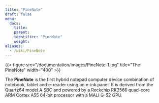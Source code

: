 ```yaml
---
title: "PineNote"
draft: false
menu:
  docs:
    title:
    parent:
    identifier: "PineNote"
    weight:
aliases:
  - /wiki/PineNote
---
```


{{< figure src="/documentation/images/PineNote-1.jpg" title="The PineNote" width="400" >}}

The **PineNote** is the first hybrid notepad computer device combination of notebook, tablet and e-reader using an e-ink panel. It is derived from the Quartz64 model A SBC and powered by a Rockchip RK3566 quad-core ARM Cortex A55 64-bit processor with a MALI G-52 GPU.
